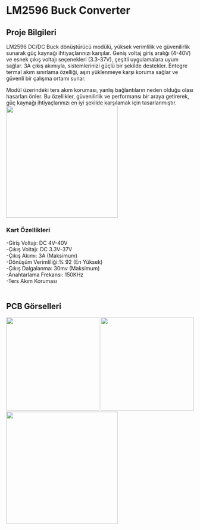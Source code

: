 # LM2596 Buck Converter<br/>

## Proje Bilgileri<br/>

LM2596 DC/DC Buck dönüştürücü modülü, yüksek verimlilik ve güvenilirlik sunarak güç kaynağı ihtiyaçlarınızı karşılar. Geniş voltaj giriş aralığı (4-40V) ve esnek çıkış voltajı seçenekleri (3.3-37V), çeşitli uygulamalara uyum sağlar. 3A çıkış akımıyla, sistemlerinizi güçlü bir şekilde destekler. Entegre termal akım sınırlama özelliği, aşırı yüklenmeye karşı koruma sağlar ve güvenli bir çalışma ortamı sunar.<br/>

Modül üzerindeki ters akım koruması, yanlış bağlantıların neden olduğu olası hasarları önler. Bu özellikler, güvenilirlik ve performansı bir araya getirerek, güç kaynağı ihtiyaçlarınızı en iyi şekilde karşılamak için tasarlanmıştır.<br/>
<img src="https://github.com/BrkyDgrmnc/Drone_LandingGear/assets/57718277/a5aa6d66-439d-4b1e-926b-449f474b938a" height="300"><br/>

### Kart Özellikleri <br/>

-Giriş Voltajı: DC 4V-40V<br/>
-Çıkış Voltajı: DC 3.3V-37V<br/>
-Çıkış Akımı: 3A (Maksimum)<br/>
-Dönüşüm Verimliliği:% 92 (En Yüksek)<br/>
-Çıkış Dalgalanma: 30mv (Maksimum)<br/>
-Anahtarlama Frekansı: 150KHz<br/>
-Ters Akım Koruması <br/>
<br/>

## PCB Görselleri <br/>
<img src="https://github.com/BrkyDgrmnc/Drone_LandingGear/assets/57718277/f6753b40-885f-42c1-b075-3c7fdd29a677" height="250">
<img src="https://github.com/BrkyDgrmnc/Drone_LandingGear/assets/57718277/17818eb4-4dee-425d-a53b-bd6b147737a6" height="250"><br/>
<img src="https://github.com/BrkyDgrmnc/Drone_LandingGear/assets/57718277/3106543a-6e49-4fbf-93a7-1fdd4c3d784d" height="300"><br/>

